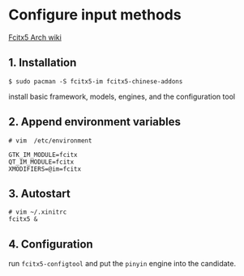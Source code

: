 # Configure input methods
[Fcitx5 Arch wiki](https://wiki.archlinux.org/title/Fcitx5)

## 1. Installation
```
$ sudo pacman -S fcitx5-im fcitx5-chinese-addons
```
install basic framework, models, engines, and the configuration tool

## 2. Append environment variables
```
# vim  /etc/environment

GTK_IM_MODULE=fcitx
QT_IM_MODULE=fcitx
XMODIFIERS=@im=fcitx
```


## 3. Autostart
```
# vim ~/.xinitrc
fcitx5 &
```

## 4. Configuration
run `fcitx5-configtool` and put the `pinyin` engine into the candidate.